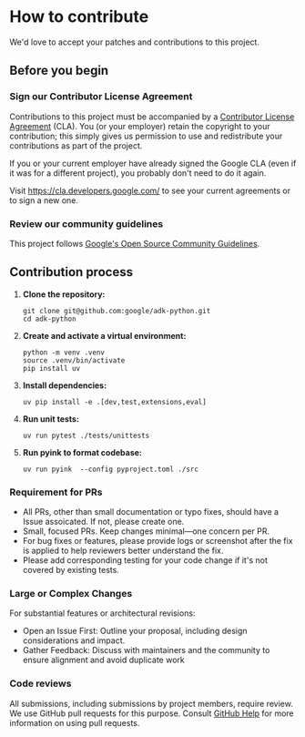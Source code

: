# How to contribute

We'd love to accept your patches and contributions to this project.

## Before you begin

### Sign our Contributor License Agreement

Contributions to this project must be accompanied by a
[Contributor License Agreement](https://cla.developers.google.com/about) (CLA).
You (or your employer) retain the copyright to your contribution; this simply
gives us permission to use and redistribute your contributions as part of the
project.

If you or your current employer have already signed the Google CLA (even if it
was for a different project), you probably don't need to do it again.

Visit <https://cla.developers.google.com/> to see your current agreements or to
sign a new one.

### Review our community guidelines

This project follows
[Google's Open Source Community Guidelines](https://opensource.google/conduct/).

## Contribution process
1.  **Clone the repository:**

    ```shell
    git clone git@github.com:google/adk-python.git
    cd adk-python
    ```
2.  **Create and activate a virtual environment:**

    ```shell
    python -m venv .venv
    source .venv/bin/activate
    pip install uv
    ```

3.  **Install dependencies:**

    ```shell
    uv pip install -e .[dev,test,extensions,eval]
    ```
4.  **Run unit tests:**

    ```shell
    uv run pytest ./tests/unittests
    ```
5.  **Run pyink to format codebase:**

    ```shell
    uv run pyink  --config pyproject.toml ./src
    ```

### Requirement for PRs

- All PRs, other than small documentation or typo fixes, should have a Issue assoicated. If not, please create one. 
- Small, focused PRs. Keep changes minimal—one concern per PR.
- For bug fixes or features, please provide logs or screenshot after the fix is applied to help reviewers better understand the fix.
- Please add corresponding testing for your code change if it's not covered by existing tests.

### Large or Complex Changes
For substantial features or architectural revisions:

- Open an Issue First: Outline your proposal, including design considerations and impact.
- Gather Feedback: Discuss with maintainers and the community to ensure alignment and avoid duplicate work

### Code reviews

All submissions, including submissions by project members, require review. We
use GitHub pull requests for this purpose. Consult
[GitHub Help](https://help.github.com/articles/about-pull-requests/) for more
information on using pull requests.
